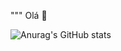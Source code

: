 """ Olá 👋

![Anurag's GitHub stats](https://github-readme-stats.vercel.app/api?username=RcoutoFullstack&show_icons=true&theme=transparent)
